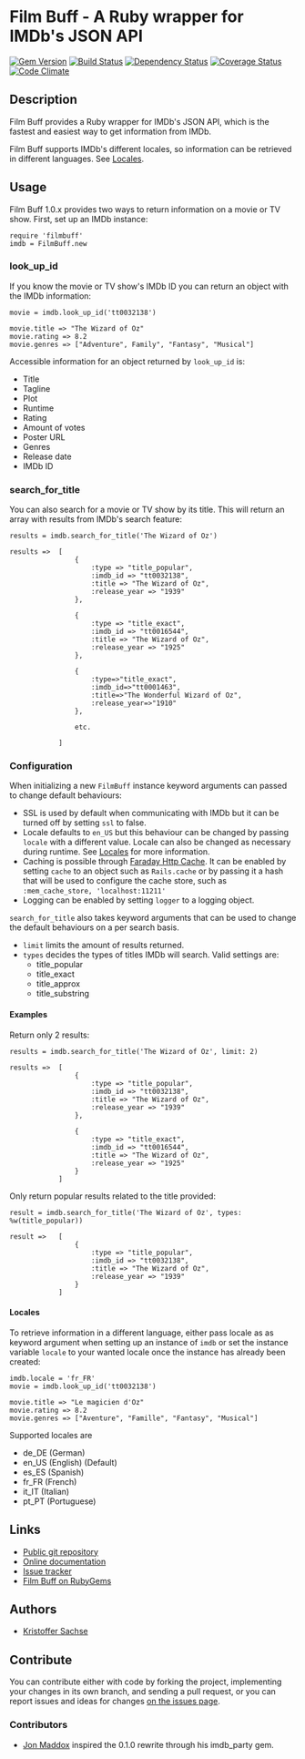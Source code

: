 # Film Buff - A Ruby wrapper for IMDb's JSON API

[![Gem Version](https://badge.fury.io/rb/filmbuff.png)](http://rubygems.org/gems/filmbuff)
[![Build Status](https://travis-ci.org/sachse/filmbuff.png)](https://travis-ci.org/sachse/filmbuff)
[![Dependency Status](https://gemnasium.com/sachse/filmbuff.png)](https://gemnasium.com/sachse/filmbuff)
[![Coverage Status](https://coveralls.io/repos/sachse/filmbuff/badge.png?branch=master)](https://coveralls.io/r/sachse/filmbuff)
[![Code Climate](https://codeclimate.com/github/sachse/filmbuff.png)](https://codeclimate.com/github/sachse/filmbuff)

## Description

Film Buff provides a Ruby wrapper for IMDb's JSON API, which is the fastest and easiest way to get information from IMDb.

Film Buff supports IMDb's different locales, so information can be retrieved in different languages. See [Locales](#locales).

## Usage

Film Buff 1.0.x provides two ways to return information on a movie or TV show. First, set up an IMDb instance:

    require 'filmbuff'
    imdb = FilmBuff.new

### look_up_id

If you know the movie or TV show's IMDb ID you can return an object with the IMDb information:

    movie = imdb.look_up_id('tt0032138')

    movie.title => "The Wizard of Oz"
    movie.rating => 8.2
    movie.genres => ["Adventure", Family", "Fantasy", "Musical"]

Accessible information for an object returned by `look_up_id` is:

- Title
- Tagline
- Plot
- Runtime
- Rating
- Amount of votes
- Poster URL
- Genres
- Release date
- IMDb ID

### search_for_title

You can also search for a movie or TV show by its title. This will return an array with results from IMDb's search feature:

    results = imdb.search_for_title('The Wizard of Oz')

    results =>  [
                    {
                        :type => "title_popular",
                        :imdb_id => "tt0032138",
                        :title => "The Wizard of Oz",
                        :release_year => "1939"
                    },

                    {
                        :type => "title_exact",
                        :imdb_id => "tt0016544",
                        :title => "The Wizard of Oz",
                        :release_year => "1925"
                    },

                    {
                        :type=>"title_exact",
                        :imdb_id=>"tt0001463",
                        :title=>"The Wonderful Wizard of Oz",
                        :release_year=>"1910"
                    },

                    etc.

                ]

### Configuration

When initializing a new `FilmBuff` instance keyword arguments can passed to change default behaviours:

- SSL is used by default when communicating with IMDb but it can be turned off by setting `ssl` to false.
- Locale defaults to `en_US` but this behaviour can be changed by passing `locale` with a different value. Locale can also be changed as necessary during runtime. See [Locales](#locales) for more information.
- Caching is possible through [Faraday Http Cache](https://github.com/plataformatec/faraday-http-cache). It can be enabled by setting `cache` to an object such as `Rails.cache` or by passing it a hash that will be used to configure the cache store, such as `:mem_cache_store, 'localhost:11211'`
- Logging can be enabled by setting `logger` to a logging object.

`search_for_title` also takes keyword arguments that can be used to change the default behaviours on a per search basis.

- `limit` limits the amount of results returned.
- `types` decides the types of titles IMDb will search. Valid settings are:
    - title_popular
    - title_exact
    - title_approx
    - title_substring

#### Examples

Return only 2 results:

    results = imdb.search_for_title('The Wizard of Oz', limit: 2)

    results =>  [
                    {
                        :type => "title_popular",
                        :imdb_id => "tt0032138",
                        :title => "The Wizard of Oz",
                        :release_year => "1939"
                    },

                    {
                        :type => "title_exact",
                        :imdb_id => "tt0016544",
                        :title => "The Wizard of Oz",
                        :release_year => "1925"
                    }
                ]


Only return popular results related to the title provided:

    result = imdb.search_for_title('The Wizard of Oz', types: %w(title_popular))

    result =>   [
                    {
                        :type => "title_popular",
                        :imdb_id => "tt0032138",
                        :title => "The Wizard of Oz",
                        :release_year => "1939"
                    }
                ]

#### Locales

To retrieve information in a different language, either pass locale as as keyword argument when setting up an instance of `imdb` or set the instance variable `locale` to your wanted locale once the instance has already been created:

    imdb.locale = 'fr_FR'
    movie = imdb.look_up_id('tt0032138')

    movie.title => "Le magicien d'Oz"
    movie.rating => 8.2
    movie.genres => ["Aventure", "Famille", "Fantasy", "Musical"]

Supported locales are

- de_DE (German)
- en_US (English) (Default)
- es_ES (Spanish)
- fr_FR (French)
- it_IT (Italian)
- pt_PT (Portuguese)

## Links

- [Public git repository](https://github.com/sachse/filmbuff)
- [Online documentation](http://rubydoc.info/gems/filmbuff/frames)
- [Issue tracker](https://github.com/sachse/filmbuff/issues)
- [Film Buff on RubyGems](http://rubygems.org/gems/filmbuff)

## Authors

- [Kristoffer Sachse](https://github.com/sachse)

## Contribute

You can contribute either with code by forking the project, implementing your changes in its own branch, and sending a pull request, or you can report issues and ideas for changes [on the issues page](https://github.com/sachse/filmbuff/issues).

### Contributors
- [Jon Maddox](https://github.com/maddox) inspired the 0.1.0 rewrite through his imdb_party gem.
